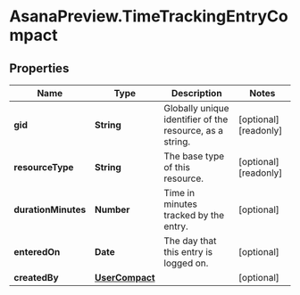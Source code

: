 # AsanaPreview.TimeTrackingEntryCompact

## Properties

Name | Type | Description | Notes
------------ | ------------- | ------------- | -------------
**gid** | **String** | Globally unique identifier of the resource, as a string. | [optional] [readonly] 
**resourceType** | **String** | The base type of this resource. | [optional] [readonly] 
**durationMinutes** | **Number** | Time in minutes tracked by the entry. | [optional] 
**enteredOn** | **Date** | The day that this entry is logged on. | [optional] 
**createdBy** | [**UserCompact**](UserCompact.md) |  | [optional] 


